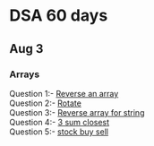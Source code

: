 # DSA 60 days 
## Aug 3


### Arrays

<!-- <hr>
-> Read from :- <a href="https://www.geeksforgeeks.org/binary-search">Binary Search</a>
<hr>
 -->
Question 1:- <a href="https://practice.geeksforgeeks.org/problems/trapping-rain-water-1587115621/1" >Reverse an array</a><br>
Question 2:- <a href="https://practice.geeksforgeeks.org/problems/first-and-last-occurrences-of-x3116/1" >Rotate</a><br>
Question 3:- <a href="https://practice.geeksforgeeks.org/problems/number-of-occurrence/0" >Reverse array for string</a><br>
Question 4:- <a href="https://practice.geeksforgeeks.org/problems/check-perfect-square/0" > 3 sum closest</a><br>
Question 5:- <a href="https://practice.geeksforgeeks.org/problems/square-root/1" >stock buy sell</a><br>

